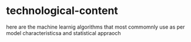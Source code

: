 # technological-content
here are the machine learnig algorithms that most commomnly use as per model characteristicsa and statistical appraoch
